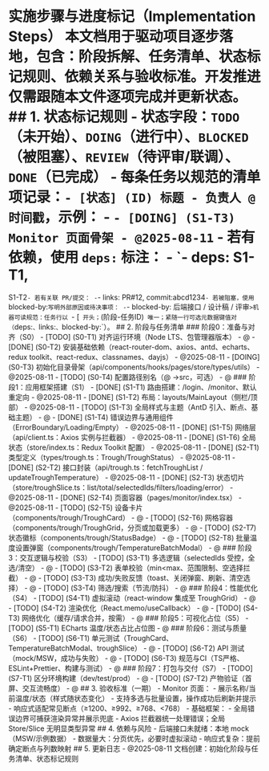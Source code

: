 # 实施步骤与进度标记（Implementation Steps） 本文档用于驱动项目逐步落地，包含：阶段拆解、任务清单、状态标记规则、依赖关系与验收标准。开发推进仅需跟随本文件逐项完成并更新状态。 ## 1. 状态标记规则 - 状态字段：`TODO`（未开始）、`DOING`（进行中）、`BLOCKED`（被阻塞）、`REVIEW`（待评审/联调）、`DONE`（已完成） - 每条任务以规范的清单项记录：`- [状态] (ID) 标题 - 负责人 @时间戳`，示例： - `- [DOING] (S1-T3) Monitor 页面骨架 - @2025-08-11` - 若有依赖，使用 `deps:` 标注： - `- deps: S1-T1,
S1-T2` - 若有关联 PR/提交： - `- links: PR#12,
commit:abcd1234` - 若被阻塞，使用 `blocked-by:` 写明外部原因或待决事项： - `- blocked-by: 后端接口 / 设计稿 / 评审`>机器可读规范：任务行以 `- [` 开头；`(阶段-任务ID)` 唯一；紧随一行可选元数据键值对（`deps:`、`links:`、`blocked-by:`）。 ## 2. 阶段与任务清单 ### 阶段0：准备与对齐（S0） - [TODO] (S0-T1) 对齐运行环境（Node LTS、包管理器版本） - @ - [DONE] (S0-T2) 安装基础依赖（react-router-dom、axios、antd、echarts、redux toolkit、react-redux、classnames、dayjs） - @2025-08-11 - [DOING] (S0-T3) 初始化目录骨架（api/components/hooks/pages/store/types/utils） - @2025-08-11 - [TODO] (S0-T4) 配置路径别名（@ ->src，可选） - @ ### 阶段1：应用框架搭建（S1） - [DONE] (S1-T1) 路由搭建：/login、/monitor、默认重定向 - @2025-08-11 - [DONE] (S1-T2) 布局：layouts/MainLayout（侧栏/顶部） - @2025-08-11 - [TODO] (S1-T3) 全局样式与主题（AntD 引入、断点、基础主题） - @ - [DONE] (S1-T4) 错误边界与通用组件（ErrorBoundary/Loading/Empty） - @2025-08-11 - [DONE] (S1-T5) 网络层（api/client.ts：Axios 实例与拦截器） - @2025-08-11 - [DONE] (S1-T6) 全局状态（store/index.ts：Redux Toolkit 配置） - @2025-08-11 - [DONE] (S2-T1) 类型定义（types/trough.ts：Trough/TroughStatus） - @2025-08-11 - [DONE] (S2-T2) 接口封装（api/trough.ts：fetchTroughList / updateTroughTemperature） - @2025-08-11 - [DONE] (S2-T3) 状态切片（store/troughSlice.ts：list/total/selectedIds/filters/loading/error） - @2025-08-11 - [DONE] (S2-T4) 页面容器（pages/monitor/index.tsx） - @2025-08-11 - [TODO] (S2-T5) 设备卡片（components/trough/TroughCard） - @ - [TODO] (S2-T6) 网格容器（components/trough/TroughGrid，分页或加载更多） - @ - [TODO] (S2-T7) 状态徽标（components/trough/StatusBadge） - @ - [TODO] (S2-T8) 批量温度设置弹窗（components/trough/TemperatureBatchModal） - @ ### 阶段3：交互逻辑与校验（S3） - [TODO] (S3-T1) 多选逻辑（selectedIds 受控，全选/清空） - @ - [TODO] (S3-T2) 表单校验（min<max、范围限制、空选择拦截） - @ - [TODO] (S3-T3) 成功/失败反馈（toast、关闭弹窗、刷新、清空选择） - @ - [TODO] (S3-T4) 筛选/搜索（节流/防抖） - @ ### 阶段4：性能优化（S4） - [TODO] (S4-T1) 虚拟滚动（react-window 集成至 TroughGrid） - @ - [TODO] (S4-T2) 渲染优化（React.memo/useCallback） - @ - [TODO] (S4-T3) 网络优化（缓存/请求合并，按需） - @ ### 阶段5：可视化占位（S5） - [TODO] (S5-T1) ECharts 温度/状态占比占位图 - @ ### 阶段6：测试与质量（S6） - [TODO] (S6-T1) 单元测试（TroughCard、TemperatureBatchModal、troughSlice） - @ - [TODO] (S6-T2) API 测试（mock/MSW，成功与失败） - @ - [TODO] (S6-T3) 规范与CI（TS严格、ESLint+Prettier、构建与测试） - @ ### 阶段7：打包与交付（S7） - [TODO] (S7-T1) 区分环境构建（dev/test/prod） - @ - [TODO] (S7-T2) 产物验证（首屏、交互流畅度） - @ ## 3. 验收标准（一期） - Monitor 页面： - 展示名称/当前温度/状态（样式随状态变化） - 支持多选与批量设置，操作成功后刷新并提示 - 响应式适配常见断点（≥1200、≥992、≥768、<768） - 基础框架： - 全局错误边界可捕获渲染异常并展示兜底 - Axios 拦截器统一处理错误；全局 Store/Slice 无明显类型异常 ## 4. 依赖与风险 - 后端接口未就绪：本地 mock（MSW/示例数据） - 数据量大：分页优先，必要时虚拟滚动 - 响应式复杂：提前确定断点与列数映射 ## 5. 更新日志 - @2025-08-11 文档创建：初始化阶段与任务清单、状态标记规则
